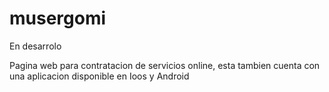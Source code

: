 # musergomi
En desarrolo

Pagina web para contratacion de servicios online, esta tambien cuenta con una aplicacion disponible en Ioos y Android 
